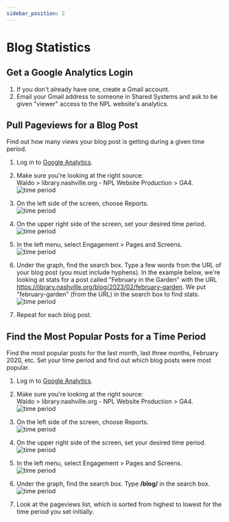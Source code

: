```yaml
---
sidebar_position: 2
---
```


# Blog Statistics

## Get a Google Analytics Login

1. If you don't already have one, create a Gmail account.
1. Email your Gmail address to someone in Shared Systems and ask to be given "viewer" access to the NPL website's analytics.

## Pull Pageviews for a Blog Post

Find out how many views your blog post is getting during a given time period.

1. Log in to [Google Analytics](https://analytics.google.com/analytics/web/).

1. Make sure you're looking at the right source:  
Waldo > library.nashville.org - NPL Website Production > GA4.
![time period](/img/blog-stats-8.jpg)

1. On the left side of the screen, choose Reports.  
![time period](/img/blog-stats-9.jpg)

1. On the upper right side of the screen, set your desired time period.
![time period](/img/blog-stats-10.jpg)

1. In the left menu, select Engagement > Pages and Screens.
![time period](/img/blog-stats-11.jpg)

1. Under the graph, find the search box. Type a few words from the URL of your blog post (you must include hyphens). In the example below, we're looking at stats for a post called "February in the Garden" with the URL https://library.nashville.org/blog/2023/02/february-garden. We put "february-garden" (from the URL) in the search box to find stats.
![time period](/img/blog-stats-12.jpg)

1. Repeat for each blog post.

## Find the Most Popular Posts for a Time Period

Find the most popular posts for the last month, last three months, February 2020, etc. Set your time period and find out which blog posts were most popular.  

1. Log in to [Google Analytics](https://analytics.google.com/analytics/web/).

1. Make sure you're looking at the right source:  
Waldo > library.nashville.org - NPL Website Production > GA4.
![time period](/img/blog-stats-8.jpg)

1. On the left side of the screen, choose Reports.  
![time period](/img/blog-stats-9.jpg)

1. On the upper right side of the screen, set your desired time period.
![time period](/img/blog-stats-10.jpg)

1. In the left menu, select Engagement > Pages and Screens.
![time period](/img/blog-stats-11.jpg)

1. Under the graph, find the search box. Type **/blog/** in the search box.
![time period](/img/blog-stats-12.jpg)

1. Look at the pageviews list, which is sorted from highest to lowest for the time period you set initially.
